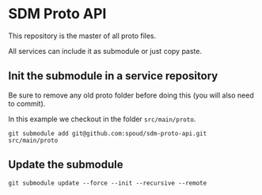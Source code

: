 # SDM Proto API

This repository is the master of all proto files.

All services can include it as submodule or just copy paste.

## Init the submodule in a service repository

Be sure to remove any old proto folder before doing this (you will also need to commit).

In this example we checkout in the folder `src/main/proto`.

```shell script
git submodule add git@github.com:spoud/sdm-proto-api.git src/main/proto
```

## Update the submodule

```shell script
git submodule update --force --init --recursive --remote
```
